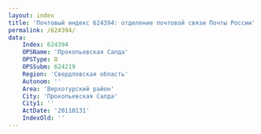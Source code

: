 ```yaml
---
layout: index
title: 'Почтовый индекс 624394: отделение почтовой связи Почты России'
permalink: /624394/
data:
    Index: 624394
    OPSName: 'Прокопьевская Салда'
    OPSType: О
    OPSSubm: 624219
    Region: 'Свердловская область'
    Autonom: ''
    Area: 'Верхотурский район'
    City: 'Прокопьевская Салда'
    City1: ''
    ActDate: '20110131'
    IndexOld: ''
---
```

